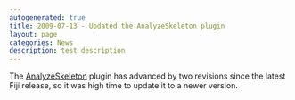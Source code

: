 ```yaml
---
autogenerated: true
title: 2009-07-13 - Updated the AnalyzeSkeleton plugin
layout: page
categories: News
description: test description
---
```


The [AnalyzeSkeleton](/plugins/analyze-skeleton) plugin has advanced by two revisions since the latest Fiji release, so it was high time to update it to a newer version.


